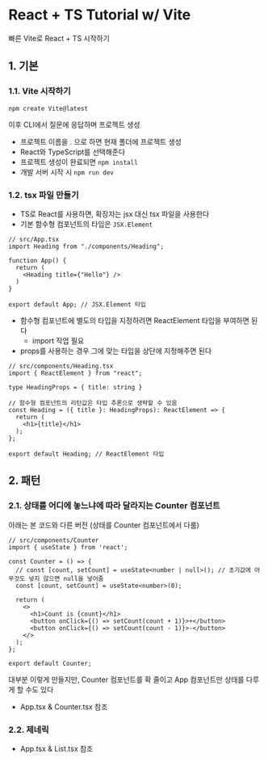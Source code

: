 # React + TS Tutorial w/ Vite
빠른 Vite로 React + TS 시작하기
## 1. 기본
### 1.1. Vite 시작하기
```
npm create Vite@latest
```
이후 CLI에서 질문에 응답하며 프로젝트 생성
- 프로젝트 이름을 . 으로 하면 현재 폴더에 프로젝트 생성
- React와 TypeScript를 선택해준다
- 프로젝트 생성이 완료되면 `npm install`
- 개발 서버 시작 시 `npm run dev`
### 1.2. tsx 파일 만들기
- TS로 React를 사용하면, 확장자는 jsx 대신 tsx 파일을 사용한다
- 기본 함수형 컴포넌트의 타입은 `JSX.Element`
```tsx
// src/App.tsx
import Heading from "./components/Heading";

function App() {
  return (
    <Heading title={"Hello"} />
  )
}

export default App; // JSX.Element 타입
```
- 함수형 컴포넌트에 별도의 타입을 지정하려면 ReactElement 타입을 부여하면 된다
  - import 작업 필요
- props를 사용하는 경우 그에 맞는 타입을 상단에 지정해주면 된다
```tsx
// src/components/Heading.tsx
import { ReactElement } from "react";

type HeadingProps = { title: string }

// 함수형 컴포넌트의 리턴값은 타입 추론으로 생략할 수 있음
const Heading = ({ title }: HeadingProps): ReactElement => {
  return (
    <h1>{title}</h1>
  );
};

export default Heading; // ReactElement 타입
```
## 2. 패턴
### 2.1. 상태를 어디에 놓느냐에 따라 달라지는 Counter 컴포넌트
아래는 본 코드와 다른 버전 (상태를 Counter 컴포넌트에서 다룸)
```tsx
// src/components/Counter
import { useState } from 'react';

const Counter = () => {
  // const [count, setCount] = useState<number | null>(); // 초기값에 아무것도 넣지 않으면 null을 넣어줌
  const [count, setCount] = useState<number>(0);

  return (
    <>
      <h1>Count is {count}</h1>
      <button onClick={() => setCount(count + 1)}>+</button>
      <button onClick={() => setCount(count - 1)}>-</button>
    </>
  );
};

export default Counter;
```

대부분 이렇게 만들지만, Counter 컴포넌트를 확 줄이고 App 컴포넌트만 상태를 다루게 할 수도 있다
- App.tsx & Counter.tsx 참조
### 2.2. 제네릭
- App.tsx & List.tsx 참조